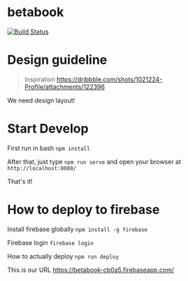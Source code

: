 # betabook

[![Build Status](https://travis-ci.org/blagateam/blaga.beta.svg?branch=master)](https://travis-ci.org/blagateam/blaga.beta)

# Design guideline
> Inspiration https://dribbble.com/shots/1021224-Profile/attachments/122396

We need design layout!

# Start Develop

First run in bash `npm install`

After that, just type `npm run serve` and open your browser at `http://localhost:8080/`

That's it!

# How to deploy to firebase

Install firebase globally `npm install -g firebase`

Firebase login `firebase login`

How to actually deploy `npm run deploy`

This is our URL https://betabook-cb0a5.firebaseapp.com/